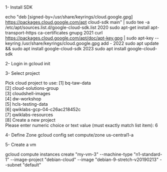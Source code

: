1- Install SDK

echo "deb [signed-by=/usr/share/keyrings/cloud.google.gpg] https://packages.cloud.google.com/apt cloud-sdk main" | sudo tee -a /etc/apt/sources.list.d/google-cloud-sdk.list
 2020  sudo apt-get install apt-transport-https ca-certificates gnupg
 2021  curl https://packages.cloud.google.com/apt/doc/apt-key.gpg | sudo apt-key --keyring /usr/share/keyrings/cloud.google.gpg add -
 2022  sudo apt update && sudo apt install google-cloud-sdk
 2023  sudo apt install google-cloud-sdk


2- Login in
gcloud init

3- Select project

Pick cloud project to use: 
 [1] bq-taw-data  
 [2] cloud-solutions-group  
 [3] cloudshell-images  
 [4] dw-workshop  
 [5] hcls-testing-data  
 [6] qwiklabs-gcp-04-c26ac218452c  
 [7] qwiklabs-resources  
 [8] Create a new project  
 Please enter numeric choice or text value (must exactly match list 
item):  6

4- Define Zone
gcloud config set compute/zone us-central1-a

5- Create a vm

gcloud compute instances create "my-vm-3" --machine-type "n1-standard-1" --image-project "debian-cloud" --image "debian-9-stretch-v20190213" --subnet "default"

